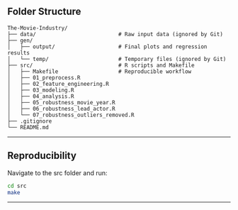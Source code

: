 ## Folder Structure

```plaintext
The-Movie-Industry/
├── data/                          # Raw input data (ignored by Git)
├── gen/
│   ├── output/                    # Final plots and regression results
│   └── temp/                      # Temporary files (ignored by Git)
├── src/                           # R scripts and Makefile
│   ├── Makefile                   # Reproducible workflow
│   ├── 01_preprocess.R
│   ├── 02_feature_engineering.R
│   ├── 03_modeling.R
│   ├── 04_analysis.R
│   ├── 05_robustness_movie_year.R
│   ├── 06_robustness_lead_actor.R
│   └── 07_robustness_outliers_removed.R  
├── .gitignore
└── README.md

```


---

## Reproducibility

Navigate to the src folder and run:

```bash
cd src
make
```
---
